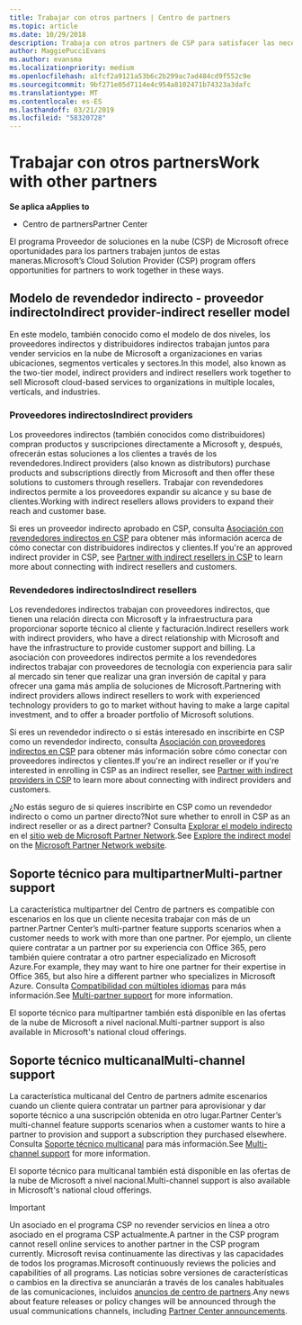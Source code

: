 ```yaml
---
title: Trabajar con otros partners | Centro de partners
ms.topic: article
ms.date: 10/29/2018
description: Trabaja con otros partners de CSP para satisfacer las necesidades de los clientes que compartes.
author: MaggiePucciEvans
ms.author: evansma
ms.localizationpriority: medium
ms.openlocfilehash: a1fcf2a9121a53b6c2b299ac7ad484cd9f552c9e
ms.sourcegitcommit: 9bf271e05d7114e4c954a8102471b74323a3dafc
ms.translationtype: MT
ms.contentlocale: es-ES
ms.lasthandoff: 03/21/2019
ms.locfileid: "58320728"
---
```

# <a name="work-with-other-partners"></a><span data-ttu-id="7c571-103">Trabajar con otros partners</span><span class="sxs-lookup"><span data-stu-id="7c571-103">Work with other partners</span></span>

<span data-ttu-id="7c571-104">**Se aplica a**</span><span class="sxs-lookup"><span data-stu-id="7c571-104">**Applies to**</span></span>

-  <span data-ttu-id="7c571-105">Centro de partners</span><span class="sxs-lookup"><span data-stu-id="7c571-105">Partner Center</span></span>

<span data-ttu-id="7c571-106">El programa Proveedor de soluciones en la nube (CSP) de Microsoft ofrece oportunidades para los partners trabajen juntos de estas maneras.</span><span class="sxs-lookup"><span data-stu-id="7c571-106">Microsoft’s Cloud Solution Provider (CSP) program offers opportunities for partners to work together in these ways.</span></span>

## <a name="indirect-provider-indirect-reseller-model"></a><span data-ttu-id="7c571-107">Modelo de revendedor indirecto - proveedor indirecto</span><span class="sxs-lookup"><span data-stu-id="7c571-107">Indirect provider-indirect reseller model</span></span>

<span data-ttu-id="7c571-108">En este modelo, también conocido como el modelo de dos niveles, los proveedores indirectos y distribuidores indirectos trabajan juntos para vender servicios en la nube de Microsoft a organizaciones en varias ubicaciones, segmentos verticales y sectores.</span><span class="sxs-lookup"><span data-stu-id="7c571-108">In this model, also known as the two-tier model, indirect providers and indirect resellers work together to sell Microsoft cloud-based services to organizations in multiple locales, verticals, and industries.</span></span> 

### <a name="indirect-providers"></a><span data-ttu-id="7c571-109">Proveedores indirectos</span><span class="sxs-lookup"><span data-stu-id="7c571-109">Indirect providers</span></span>

<span data-ttu-id="7c571-110">Los proveedores indirectos (también conocidos como distribuidores) compran productos y suscripciones directamente a Microsoft y, después, ofrecerán estas soluciones a los clientes a través de los revendedores.</span><span class="sxs-lookup"><span data-stu-id="7c571-110">Indirect providers (also known as distributors) purchase products and subscriptions directly from Microsoft and then offer these solutions to customers through resellers.</span></span> <span data-ttu-id="7c571-111">Trabajar con revendedores indirectos permite a los proveedores expandir su alcance y su base de clientes.</span><span class="sxs-lookup"><span data-stu-id="7c571-111">Working with indirect resellers allows providers to expand their reach and customer base.</span></span> 

<span data-ttu-id="7c571-112">Si eres un proveedor indirecto aprobado en CSP, consulta [Asociación con revendedores indirectos en CSP](indirect-provider-tasks-in-partner-center.md) para obtener más información acerca de cómo conectar con distribuidores indirectos y clientes.</span><span class="sxs-lookup"><span data-stu-id="7c571-112">If you're an approved indirect provider in CSP, see [Partner with indirect resellers in CSP](indirect-provider-tasks-in-partner-center.md) to learn more about connecting with indirect resellers and customers.</span></span> 

### <a name="indirect-resellers"></a><span data-ttu-id="7c571-113">Revendedores indirectos</span><span class="sxs-lookup"><span data-stu-id="7c571-113">Indirect resellers</span></span> 

<span data-ttu-id="7c571-114">Los revendedores indirectos trabajan con proveedores indirectos, que tienen una relación directa con Microsoft y la infraestructura para proporcionar soporte técnico al cliente y facturación.</span><span class="sxs-lookup"><span data-stu-id="7c571-114">Indirect resellers work with indirect providers, who have a direct relationship with Microsoft and have the infrastructure to provide customer support and billing.</span></span> <span data-ttu-id="7c571-115">La asociación con proveedores indirectos permite a los revendedores indirectos trabajar con proveedores de tecnología con experiencia para salir al mercado sin tener que realizar una gran inversión de capital y para ofrecer una gama más amplia de soluciones de Microsoft.</span><span class="sxs-lookup"><span data-stu-id="7c571-115">Partnering with indirect providers allows indirect resellers to work with experienced technology providers to go to market without having to make a large capital investment, and to offer a broader portfolio of Microsoft solutions.</span></span> 

<span data-ttu-id="7c571-116">Si eres un revendedor indirecto o si estás interesado en inscribirte en CSP como un revendedor indirecto, consulta [Asociación con proveedores indirectos en CSP](indirect-reseller-tasks-in-partner-center.md) para obtener más información sobre cómo conectar con proveedores indirectos y clientes.</span><span class="sxs-lookup"><span data-stu-id="7c571-116">If you're an indirect reseller or if you're interested in enrolling in CSP as an indirect reseller, see [Partner with indirect providers in CSP](indirect-reseller-tasks-in-partner-center.md) to learn more about connecting with indirect providers and customers.</span></span>

<span data-ttu-id="7c571-117">¿No estás seguro de si quieres inscribirte en CSP como un revendedor indirecto o como un partner directo?</span><span class="sxs-lookup"><span data-stu-id="7c571-117">Not sure whether to enroll in CSP as an indirect reseller or as a direct partner?</span></span> <span data-ttu-id="7c571-118">Consulta [Explorar el modelo indirecto](https://partner.microsoft.com/cloud-solution-provider/indirect) en el [sitio web de Microsoft Partner Network](https://partner.microsoft.com).</span><span class="sxs-lookup"><span data-stu-id="7c571-118">See [Explore the indirect model](https://partner.microsoft.com/cloud-solution-provider/indirect) on the [Microsoft Partner Network website](https://partner.microsoft.com).</span></span>   

## <a name="multi-partner-support"></a><span data-ttu-id="7c571-119">Soporte técnico para multipartner</span><span class="sxs-lookup"><span data-stu-id="7c571-119">Multi-partner support</span></span>

<span data-ttu-id="7c571-120">La característica multipartner del Centro de partners es compatible con escenarios en los que un cliente necesita trabajar con más de un partner.</span><span class="sxs-lookup"><span data-stu-id="7c571-120">Partner Center’s multi-partner feature supports scenarios when a customer needs to work with more than one partner.</span></span> <span data-ttu-id="7c571-121">Por ejemplo, un cliente quiere contratar a un partner por su experiencia con Office 365, pero también quiere contratar a otro partner especializado en Microsoft Azure.</span><span class="sxs-lookup"><span data-stu-id="7c571-121">For example, they may want to hire one partner for their expertise in Office 365, but also hire a different partner who specializes in Microsoft Azure.</span></span> <span data-ttu-id="7c571-122">Consulta [Compatibilidad con múltiples idiomas](multipartner.md) para más información.</span><span class="sxs-lookup"><span data-stu-id="7c571-122">See [Multi-partner support](multipartner.md) for more information.</span></span>

<span data-ttu-id="7c571-123">El soporte técnico para multipartner también está disponible en las ofertas de la nube de Microsoft a nivel nacional.</span><span class="sxs-lookup"><span data-stu-id="7c571-123">Multi-partner support is also available in Microsoft's national cloud offerings.</span></span> 

## <a name="multi-channel-support"></a><span data-ttu-id="7c571-124">Soporte técnico multicanal</span><span class="sxs-lookup"><span data-stu-id="7c571-124">Multi-channel support</span></span>

<span data-ttu-id="7c571-125">La característica multicanal del Centro de partners admite escenarios cuando un cliente quiera contratar un partner para aprovisionar y dar soporte técnico a una suscripción obtenida en otro lugar.</span><span class="sxs-lookup"><span data-stu-id="7c571-125">Partner Center’s multi-channel feature supports scenarios when a customer wants to hire a partner to provision and support a subscription they purchased elsewhere.</span></span> <span data-ttu-id="7c571-126">Consulta [Soporte técnico multicanal](multichannel.md) para más información.</span><span class="sxs-lookup"><span data-stu-id="7c571-126">See [Multi-channel support](multichannel.md) for more information.</span></span>

<span data-ttu-id="7c571-127">El soporte técnico para multicanal también está disponible en las ofertas de la nube de Microsoft a nivel nacional.</span><span class="sxs-lookup"><span data-stu-id="7c571-127">Multi-channel support is also available in Microsoft's national cloud offerings.</span></span>

> [!IMPORTANT]  
> <span data-ttu-id="7c571-128">Un asociado en el programa CSP no revender servicios en línea a otro asociado en el programa CSP actualmente.</span><span class="sxs-lookup"><span data-stu-id="7c571-128">A partner in the CSP program cannot resell online services to another partner in the CSP program currently.</span></span> <span data-ttu-id="7c571-129">Microsoft revisa continuamente las directivas y las capacidades de todos los programas.</span><span class="sxs-lookup"><span data-stu-id="7c571-129">Microsoft continuously reviews the policies and capabilities of all programs.</span></span> <span data-ttu-id="7c571-130">Las noticias sobre versiones de características o cambios en la directiva se anunciarán a través de los canales habituales de las comunicaciones, incluidos [anuncios de centro de partners](https://partner.microsoft.com/en-us/pcv/announcements).</span><span class="sxs-lookup"><span data-stu-id="7c571-130">Any news about feature releases or policy changes will be announced through the usual communications channels, including [Partner Center announcements](https://partner.microsoft.com/en-us/pcv/announcements).</span></span>